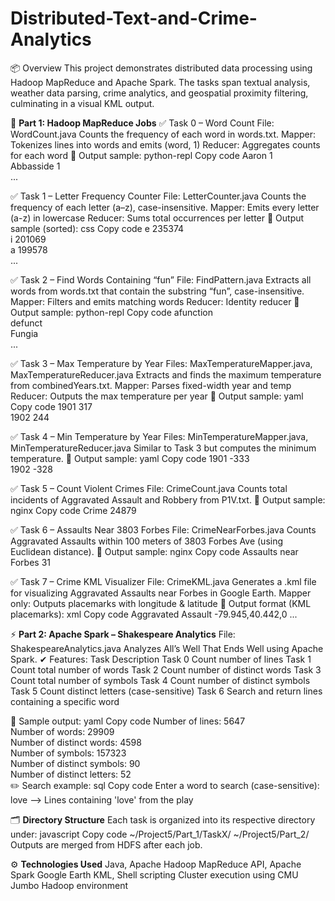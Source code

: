 # Distributed-Text-and-Crime-Analytics

📦 Overview
This project demonstrates distributed data processing using Hadoop MapReduce and Apache Spark. The tasks span textual analysis, weather data parsing, crime analytics, and geospatial proximity filtering, culminating in a visual KML output.

📁 **Part 1: Hadoop MapReduce Jobs**
✅ Task 0 – Word Count
File: WordCount.java
Counts the frequency of each word in words.txt.
Mapper: Tokenizes lines into words and emits (word, 1)
Reducer: Aggregates counts for each word
📄 Output sample:
python-repl
Copy code
Aaron    1  
Abbasside    1  
...  

✅ Task 1 – Letter Frequency Counter
File: LetterCounter.java
Counts the frequency of each letter (a–z), case-insensitive.
Mapper: Emits every letter (a-z) in lowercase
Reducer: Sums total occurrences per letter
📄 Output sample (sorted):
css
Copy code
e   235374  
i   201069  
a   199578  
...  

✅ Task 2 – Find Words Containing “fun”
File: FindPattern.java
Extracts all words from words.txt that contain the substring “fun”, case-insensitive.
Mapper: Filters and emits matching words
Reducer: Identity reducer
📄 Output sample:
python-repl
Copy code
afunction  
defunct  
Fungia  
...  

✅ Task 3 – Max Temperature by Year
Files: MaxTemperatureMapper.java, MaxTemperatureReducer.java
Extracts and finds the maximum temperature from combinedYears.txt.
Mapper: Parses fixed-width year and temp
Reducer: Outputs the max temperature per year
📄 Output sample:
yaml
Copy code
1901    317  
1902    244  

✅ Task 4 – Min Temperature by Year
Files: MinTemperatureMapper.java, MinTemperatureReducer.java
Similar to Task 3 but computes the minimum temperature.
📄 Output sample:
yaml
Copy code
1901    -333  
1902    -328  

✅ Task 5 – Count Violent Crimes
File: CrimeCount.java
Counts total incidents of Aggravated Assault and Robbery from P1V.txt.
📄 Output sample:
nginx
Copy code
Crime    24879  

✅ Task 6 – Assaults Near 3803 Forbes
File: CrimeNearForbes.java
Counts Aggravated Assaults within 100 meters of 3803 Forbes Ave (using Euclidean distance).
📄 Output sample:
nginx
Copy code
Assaults near Forbes    31  

✅ Task 7 – Crime KML Visualizer
File: CrimeKML.java
Generates a .kml file for visualizing Aggravated Assaults near Forbes in Google Earth.
Mapper only: Outputs placemarks with longitude & latitude
📄 Output format (KML placemarks):
xml
Copy code
<Placemark><name>Aggravated Assault</name>
<Point><coordinates>-79.945,40.442,0</coordinates></Point></Placemark>
...

⚡ **Part 2: Apache Spark – Shakespeare Analytics**
File: ShakespeareAnalytics.java
Analyzes All’s Well That Ends Well using Apache Spark.
✔ Features:
Task
Description
Task 0
Count number of lines
Task 1
Count total number of words
Task 2
Count number of distinct words
Task 3
Count total number of symbols
Task 4
Count number of distinct symbols
Task 5
Count distinct letters (case-sensitive)
Task 6
Search and return lines containing a specific word

📄 Sample output:
yaml
Copy code
Number of lines: 5647  
Number of words: 29909  
Number of distinct words: 4598  
Number of symbols: 157323  
Number of distinct symbols: 90  
Number of distinct letters: 52  
✏️ Search example:
sql
Copy code
Enter a word to search (case-sensitive): love
--> Lines containing 'love' from the play

🗂️ **Directory Structure**
Each task is organized into its respective directory under:
javascript
Copy code
~/Project5/Part_1/TaskX/
~/Project5/Part_2/
Outputs are merged from HDFS after each job.

⚙️ **Technologies Used**
Java, Apache Hadoop MapReduce API, Apache Spark
Google Earth KML, Shell scripting
Cluster execution using CMU Jumbo Hadoop environment

